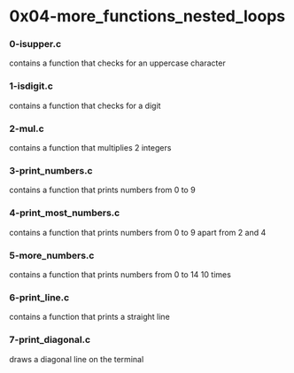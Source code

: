 # 0x04-more_functions_nested_loops

### 0-isupper.c
contains a function that checks for
an uppercase character

### 1-isdigit.c
contains a function that checks for
a digit

### 2-mul.c
contains a function that multiplies
2 integers

### 3-print_numbers.c
contains a function that prints numbers
from 0 to 9

### 4-print_most_numbers.c
contains a function that prints numbers
from 0 to 9 apart from 2 and 4

### 5-more_numbers.c
contains a function that prints numbers
from 0 to 14 10 times

### 6-print_line.c
contains a function that prints a straight
line

### 7-print_diagonal.c
draws a diagonal line on the terminal
